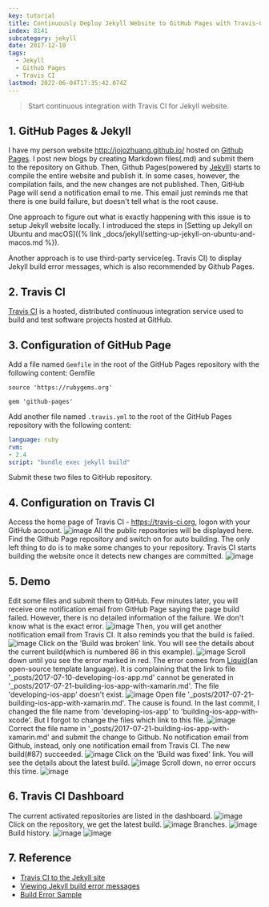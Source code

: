 ```yaml
---
key: tutorial
title: Continuously Deploy Jekyll Website to GitHub Pages with Travis-CI
index: 8141
subcategory: jekyll
date: 2017-12-10
tags:
  - Jekyll
  - Github Pages
  - Travis CI
lastmod: 2022-06-04T17:35:42.074Z
---
```


> Start continuous integration with Travis CI for Jekyll website.

## 1. GitHub Pages & Jekyll
I have my person website http://jojozhuang.github.io/ hosted on [Github Pages](https://pages.github.com/). I post new blogs by creating Markdown files(.md) and submit them to the repository on Github. Then, Github Pages(powered by [Jekyll](https://jekyllrb.com/)) starts to compile the entire website and publish it. In some cases, however, the compilation fails, and the new changes are not published. Then, GitHub Page will send a notification email to me. This email just reminds me that there is one build failure, but doesn't tell what is the root cause.

One approach to figure out what is exactly happening with this issue is to setup Jekyll website locally. I introduced the steps in [Setting up Jekyll on Ubuntu and macOS]({% link _docs/jekyll/setting-up-jekyll-on-ubuntu-and-macos.md %}).

Another approach is to use third-party service(eg. Travis CI) to display Jekyll build error messages, which is also recommended by Github Pages.

## 2. Travis CI
[Travis CI](https://travis-ci.org) is a hosted, distributed continuous integration service used to build and test software projects hosted at GitHub.

## 3. Configuration of GitHub Page
Add a file named `Gemfile` in the root of the GitHub Pages repository with the following content:
Gemfile
```raw
source 'https://rubygems.org'

gem 'github-pages'
```

Add another file named `.travis.yml` to the root of the GitHub Pages repository with the following content:
```yml
language: ruby
rvm:
- 2.4
script: "bundle exec jekyll build"
```

Submit these two files to GitHub repository.

## 4. Configuration on Travis CI
Access the home page of Travis CI - https://travis-ci.org, logon with your GitHub account.
![image](/assets/images/jekyll/8141/travisci_account.png)
All the public repositories will be displayed here. Find the Github Page repository and switch on for auto building. The only left thing to do is to make some changes to your repository. Travis CI starts building the website once it detects new changes are committed.
![image](/assets/images/jekyll/8141/travisci_activate.png)

## 5. Demo
Edit some files and submit them to GitHub. Few minutes later, you will receive one notification email from GitHub Page saying the page build failed. However, there is no detailed information of the failure. We don't know what is the exact error.
![image](/assets/images/jekyll/8141/notification_builderror.png)
Then, you will get another notification email from Travis CI. It also reminds you that the build is failed.
![image](/assets/images/jekyll/8141/notification_travis.png)
Click on the 'Build was broken' link. You will see the details about the current build(which is numbered 86 in this example).
![image](/assets/images/jekyll/8141/travis1.png)
Scroll down until you see the error marked in red. The error comes from [Liquid](https://shopify.github.io/liquid/)(an open-source template language). It is complaining that the link to file '\_posts/2017-07-10-developing-ios-app.md' cannot be generated in '\_posts/2017-07-21-building-ios-app-with-xamarin.md'. The file 'developing-ios-app' doesn't exist.
![image](/assets/images/jekyll/8141/travis2.png)
Open file '\_posts/2017-07-21-building-ios-app-with-xamarin.md'. The cause is found. In the last commit, I changed the file name from 'developing-ios-app' to 'building-ios-app-with-xcode'. But I forgot to change the files which link to this file.
![image](/assets/images/jekyll/8141/linkerror.png)
Correct the file name in '\_posts/2017-07-21-building-ios-app-with-xamarin.md' and submit the change to Github. No notification email from Github, instead, only one notification email from Travis CI. The new build(#87) succeeded.
![image](/assets/images/jekyll/8141/notification_fixed.png)
Click on the 'Build was fixed' link. You will see the details about the latest build.
![image](/assets/images/jekyll/8141/fix1.png)
Scroll down, no error occurs this time.
![image](/assets/images/jekyll/8141/fix2.png)

## 6. Travis CI Dashboard
The current activated repositories are listed in the dashboard.
![image](/assets/images/jekyll/8141/dashboard.png)
Click on the repository, we get the latest build.
![image](/assets/images/jekyll/8141/latestbuild.png)
Branches.
![image](/assets/images/jekyll/8141/branches.png)
Build history.
![image](/assets/images/jekyll/8141/history.png)
![image](/assets/images/jekyll/8141/history2.png)

## 7. Reference
* [Travis CI to the Jekyll site](https://jekyllrb.com/docs/continuous-integration/travis-ci/)
* [Viewing Jekyll build error messages](https://help.github.com/articles/viewing-jekyll-build-error-messages/)  
* [Build Error Sample](https://travis-ci.org/jojozhuang/jojozhuang.github.io/builds/315705267?utm_source=email&utm_medium=notification)
